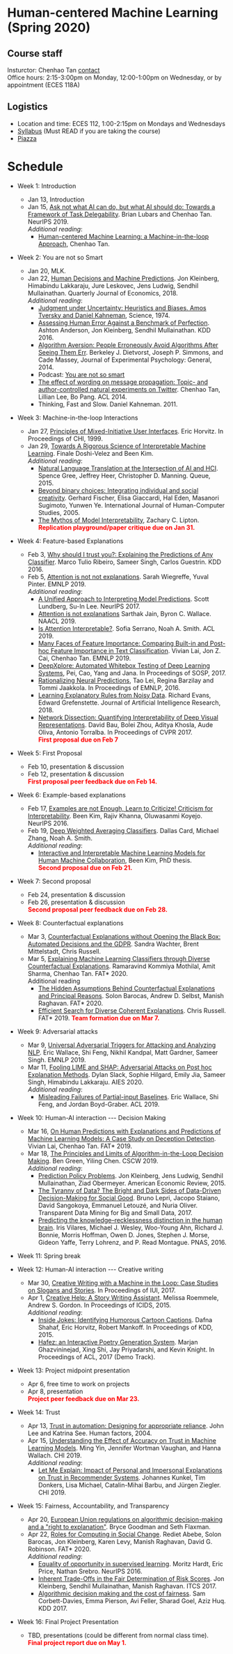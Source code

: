 Human-centered Machine Learning (Spring 2020)
============================

## Course staff
Insturctor: Chenhao Tan [contact](mailto:Chenhao.Tan@colorado.edu)      
Office hours: 2:15-3:00pm on Monday, 12:00-1:00pm on Wednesday, or by appointment (ECES 118A)


## Logistics

* Location and time: ECES 112, 1:00-2:15pm on Mondays and Wednesdays
* [Syllabus](syllabus.md) (Must READ if you are taking the course)
* [Piazza](https://piazza.com/class/k52x8u1t89s10e)


Schedule
===========================

* Week 1: Introduction
	* Jan 13, Introduction  
	* Jan 15, [Ask not what AI can do, but what AI should do: Towards a Framework of Task Delegability](https://arxiv.org/abs/1902.03245). Brian Lubars and Chenhao Tan. NeurIPS 2019.  
	_Additional reading_:
		* [Human-centered Machine Learning: a Machine-in-the-loop Approach](https://medium.com/@ChenhaoTan/human-centered-machine-learning-a-machine-in-the-loop-approach-ed024db34fe7), Chenhao Tan.

* Week 2: You are not so Smart
	* Jan 20, MLK.
	* Jan 22, [Human Decisions and Machine Predictions](https://academic.oup.com/qje/article/doi/10.1093/qje/qjx032/4095198/Human-Decisions-and-Machine-Predictions#).
	Jon Kleinberg, Himabindu Lakkaraju, Jure Leskovec, Jens Ludwig, Sendhil Mullainathan. 
Quarterly Journal of Economics, 2018.   
	_Additional reading_:
		* [Judgment under Uncertainty: Heuristics and Biases. Amos Tversky and Daniel Kahneman](http://science.sciencemag.org/content/185/4157/1124), Science, 1974.
		* [Assessing Human Error Against a Benchmark of Perfection](https://arxiv.org/abs/1606.04956). Ashton Anderson, Jon Kleinberg, Sendhil Mullainathan. KDD 2016.
		* [Algorithm Aversion: People Erroneously Avoid Algorithms
After Seeing Them Err](http://opim.wharton.upenn.edu/risk/library/WPAF201410-AlgorthimAversion-Dietvorst-Simmons-Massey.pdf). Berkeley J. Dietvorst, Joseph P. Simmons, and Cade Massey, Journal of Experimental Psychology: General, 2014.
		* Podcast: [You are not so smart](https://youarenotsosmart.com/podcast/)
		* [The effect of wording on message propagation: Topic- and author-controlled natural experiments on Twitter](https://chenhaot.com/papers/wording-for-propagation.html). Chenhao Tan, Lillian Lee, Bo Pang. ACL 2014.   
		* Thinking, Fast and Slow. Daniel Kahneman. 2011. 

		
* Week 3: Machine-in-the-loop Interactions
	* Jan 27, [Principles of Mixed-Initiative User Interfaces](http://erichorvitz.com/chi99horvitz.pdf). Eric Horvitz. In Proceedings of CHI, 1999.
	* Jan 29, [Towards A Rigorous Science of Interpretable Machine Learning](https://arxiv.org/abs/1702.08608). Finale Doshi-Velez and Been Kim.   
	_Additional reading_:   
		* [Natural Language Translation at the Intersection of AI and HCI](https://dl.acm.org/citation.cfm?id=2798086). Spence Gree, Jeffrey Heer, Christopher D. Manning. Queue, 2015.    
		* [Beyond binary choices: Integrating individual and social creativity](https://www.sciencedirect.com/science/article/pii/S1071581905000479). Gerhard Fischer, Elisa Giaccardi, Hal Eden, Masanori Sugimoto, Yunwen Ye. International Journal of Human-Computer Studies, 2005.  
		* [The Mythos of Model Interpretability](https://arxiv.org/abs/1606.03490), Zachary C. Lipton.    
	<span style="color:red">**Replication playground/paper critique due on Jan 31.**</span>


* Week 4: Feature-based Explanations
	* Feb 3, [Why should I trust you?: Explaining the Predictions of Any Classifier](https://arxiv.org/abs/1602.04938). Marco Tulio Ribeiro, Sameer Singh, Carlos Guestrin. KDD 2016.
	* Feb 5, [Attention is not not explanations](https://arxiv.org/abs/1908.04626). Sarah Wiegreffe, Yuval Pinter. EMNLP 2019.    
	_Additional reading_:
		* [A Unified Approach to Interpreting Model Predictions](https://arxiv.org/abs/1705.07874). Scott Lundberg, Su-In Lee. NeurIPS 2017.
		* [Attention is not explanations](https://arxiv.org/abs/1902.10186) Sarthak Jain, Byron C. Wallace. NAACL 2019.
		* [Is Attention Interpretable?](https://arxiv.org/abs/1906.03731). Sofia Serrano, Noah A. Smith. ACL 2019.
		* [Many Faces of Feature Importance: Comparing Built-in and Post-hoc Feature Importance in Text Classification](https://arxiv.org/abs/1910.08534). Vivian Lai, Jon Z. Cai, Chenhao Tan. EMNLP 2019.
		* [DeepXplore: Automated Whitebox Testing of Deep Learning Systems](https://arxiv.org/abs/1705.06640), Pei, Cao, Yang and Jana. In Proceedings of SOSP, 2017.
		* [Rationalizing Neural Predictions](https://people.csail.mit.edu/taolei/papers/emnlp16_rationale.pdf), Tao Lei, Regina Barzilay and Tommi Jaakkola. In Proceedings of EMNLP, 2016.
		* [Learning Explanatory Rules from Noisy Data](https://arxiv.org/abs/1711.04574). Richard Evans, Edward Grefenstette. Journal of Artificial Intelligence Research, 2018.
		* [Network Dissection: Quantifying Interpretability of Deep Visual Representations](http://netdissect.csail.mit.edu/final-network-dissection.pdf). David Bau, Bolei Zhou, Aditya Khosla, Aude Oliva, Antonio Torralba. In Proceedings of CVPR 2017.    
	<span style="color:red">**First proposal due on Feb 7**</span>

* Week 5: First Proposal
	* Feb 10, presentation & discussion
	* Feb 12, presentation & discussion    
	<span style="color:red">**First proposal peer feedback due on Feb 14.**</span>
	
* Week 6: Example-based explanations
	* Feb 17, [Examples are not Enough, Learn to Criticize!
Criticism for Interpretability](http://papers.nips.cc/paper/6300-examples-are-not-enough-learn-to-criticize-criticism-for-interpretability.pdf). Been Kim, Rajiv Khanna, Oluwasanmi Koyejo. NeurIPS 2016.
	* Feb 19, [Deep Weighted Averaging Classifiers](https://arxiv.org/abs/1811.02579). Dallas Card, Michael Zhang, Noah A. Smith.    
	_Additional reading_:
		* [Interactive and Interpretable Machine Learning Models for Human Machine Collaboration](http://people.csail.mit.edu/beenkim/papers/BKimPhDThesis.pdf), Been Kim, PhD thesis.    
	<span style="color:red">**Second proposal due on Feb 21.**</span>

* Week 7: Second proposal
	* Feb 24, presentation & discussion
	* Feb 26, presentation & discussion  
	<span style="color:red">**Second proposal peer feedback due on Feb 28.**</span>   

* Week 8: Counterfactual explanations
	* Mar 3, [Counterfactual Explanations without Opening the Black Box: Automated Decisions and the GDPR](https://arxiv.org/abs/1711.00399). Sandra Wachter, Brent Mittelstadt, Chris Russell.
	* Mar 5, [Explaining Machine Learning Classifiers through Diverse Counterfactual Explanations](https://arxiv.org/abs/1905.07697). Ramaravind Kommiya Mothilal, Amit Sharma, Chenhao Tan. FAT* 2020.    
	Additional reading   
		* [The Hidden Assumptions Behind Counterfactual Explanations and Principal Reasons](https://arxiv.org/abs/1912.04930). Solon Barocas, Andrew D. Selbst, Manish Raghavan. FAT* 2020.
		* [Efficient Search for Diverse Coherent Explanations](https://arxiv.org/abs/1901.04909). Chris Russell. FAT* 2019.
	<span style="color:red">**Team formation due on Mar 7.**</span>

* Week 9: Adversarial attacks
	* Mar 9, [Universal Adversarial Triggers for Attacking and Analyzing NLP](https://arxiv.org/abs/1908.07125). Eric Wallace, Shi Feng, Nikhil Kandpal, Matt Gardner, Sameer Singh. EMNLP 2019.
	* Mar 11, [Fooling LIME and SHAP: Adversarial Attacks on Post hoc Explanation Methods](https://arxiv.org/abs/1911.02508). Dylan Slack, Sophie Hilgard, Emily Jia, Sameer Singh, Himabindu Lakkaraju. AIES 2020.    
	_Additional reading_:
		* [Misleading Failures of Partial-input Baselines](https://arxiv.org/abs/1905.05778). Eric Wallace, Shi Feng, and Jordan Boyd-Graber. ACL 2019. 

* Week 10: Human-AI interaction --- Decision Making
	* Mar 16, [On Human Predictions with Explanations and Predictions of Machine Learning Models: A Case Study on Deception Detection](https://arxiv.org/abs/1811.07901). Vivian Lai, Chenhao Tan. FAT* 2019.
	* Mar 18, [The Principles and Limits of Algorithm-in-the-Loop Decision Making](https://www.benzevgreen.com/wp-content/uploads/2019/09/19-cscw.pdf). Ben Green, Yiling Chen. CSCW 2019.        
	_Additional reading_: 
		* [Prediction Policy Problems](https://www.aeaweb.org/articles?id=10.1257/aer.p20151023). Jon Kleinberg, Jens Ludwig, Sendhil Mullainathan, Ziad Obermeyer. American Economic Review, 2015.  
		* [The Tyranny of Data? The Bright and Dark Sides of Data-Driven Decision-Making for Social Good](https://link.springer.com/chapter/10.1007/978-3-319-54024-5_1). Bruno Lepri, Jacopo Staiano, David Sangokoya, Emmanuel Letouzé, and Nuria Oliver. Transparent Data Mining for Big and Small Data, 2017.  
		* [Predicting the knowledge–recklessness distinction in the human brain](http://www.pnas.org/content/114/12/3222.full). Iris Vilares, Michael J. Wesley, Woo-Young Ahn, Richard J. Bonnie, Morris Hoffman, Owen D. Jones, Stephen J. Morse, Gideon Yaffe, Terry Lohrenz, and P. Read Montague. PNAS, 2016. 

* Week 11: Spring break


* Week 12: Human-AI interaction --- Creative writing
	* Mar 30, [Creative Writing with a Machine in the Loop: Case Studies on Slogans and Stories](https://chenhaot.com/papers/creative-writing-with-a-machine-in-the-loop.html). In Proceedings of IUI, 2017.
	* Apr 1, [Creative Help: A Story Writing Assistant](http://people.ict.usc.edu/~gordon/publications/ICIDS15.PDF). Melissa Roemmele, Andrew S. Gordon. In Proceedings of ICIDS, 2015.   
	_Additional reading_:    
		* [Inside Jokes: Identifying Humorous Cartoon Captions](http://www.cs.huji.ac.il/~dshahaf/pHumor.pdf). Dafna Shahaf, Eric Horvitz, Robert Mankoff. In Proceedings of KDD, 2015.
		* [Hafez: an Interactive Poetry Generation System](http://xingshi.me/data/pdf/ACL2017demo.pdf). Marjan Ghazvininejad, Xing Shi, Jay Priyadarshi, and Kevin Knight. In Proceedings of ACL, 2017 (Demo Track).

* Week 13: Project midpoint presentation
	* Apr 6, free time to work on projects
	* Apr 8, presentation   
	<span style="color:red">**Project peer feedback due on Mar 23.**</span> 

* Week 14: Trust
	* Apr 13, [Trust in automation: Designing for appropriate reliance](https://journals.sagepub.com/doi/10.1518/hfes.46.1.50_30392). John Lee and Katrina See. Human factors, 2004.
	* Apr 15, [Understanding the Effect of Accuracy on Trust in
Machine Learning Models](http://mingyin.org/CHI-19/accuracy.pdf). Ming Yin, Jennifer Wortman Vaughan, and Hanna Wallach. CHI 2019.     
	_Additional reading_:
		* [Let Me Explain: Impact of Personal and Impersonal Explanations on Trust in Recommender Systems](https://dl.acm.org/doi/10.1145/3290605.3300717). Johannes Kunkel, Tim Donkers, Lisa Michael, Catalin-Mihai Barbu, and Jürgen Ziegler. CHI 2019.


* Week 15: Fairness, Accountability, and Transparency
	* Apr 20, [European Union regulations on algorithmic decision-making and a "right to explanation"](https://arxiv.org/pdf/1606.08813.pdf). Bryce Goodman and Seth Flaxman.
	* Apr 22, [Roles for Computing in Social Change](https://arxiv.org/abs/1912.04883). Rediet Abebe, Solon Barocas, Jon Kleinberg, Karen Levy, Manish Raghavan, David G. Robinson. FAT* 2020.       
	_Additional reading_:  
		* [Equality of opportunity in supervised learning](https://arxiv.org/abs/1610.02413). Moritz Hardt, Eric Price, Nathan Srebro. NeurIPS 2016.
		* [Inherent Trade-Offs in the Fair Determination of Risk Scores](https://arxiv.org/abs/1609.05807). Jon Kleinberg, Sendhil Mullainathan, Manish Raghavan. ITCS 2017.   
		* [Algorithmic decision making and the cost of fairness](https://arxiv.org/abs/1701.08230). Sam Corbett-Davies, Emma Pierson, Avi Feller, Sharad Goel, Aziz Huq. KDD 2017. 
	
* Week 16: Final Project Presentation  
	* TBD, presentations (could be different from normal class time).   
<span style="color:red">**Final project report due on May 1.**</span>

